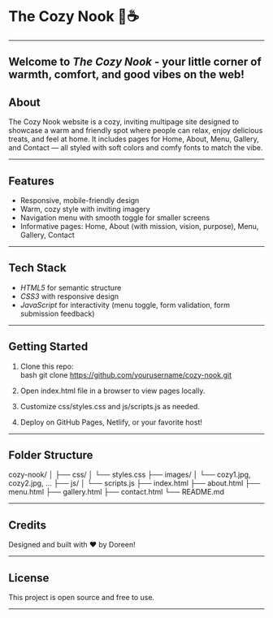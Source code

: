 # The Cozy Nook 🌿☕  
---

Welcome to *The Cozy Nook* - your little corner of warmth, comfort, and good vibes on the web!
---

## About  

The Cozy Nook website is a cozy, inviting multipage site designed to showcase a warm and friendly spot where people can relax, enjoy delicious treats, and feel at home. It includes pages for Home, About, Menu, Gallery, and Contact — all styled with soft colors and comfy fonts to match the vibe.

---

## Features  

- Responsive, mobile-friendly design  
- Warm, cozy style with inviting imagery  
- Navigation menu with smooth toggle for smaller screens  
- Informative pages: Home, About (with mission, vision, purpose), Menu, Gallery, Contact  

---

## Tech Stack  

- *HTML5* for semantic structure  
- *CSS3* with responsive design  
- *JavaScript* for interactivity (menu toggle, form validation, form submission feedback)  

---

## Getting Started  

1. Clone this repo:  
   bash
   git clone https://github.com/yourusername/cozy-nook.git
     
2. Open index.html file in a browser to view pages locally.  
3. Customize css/styles.css and js/scripts.js as needed.  
4. Deploy on GitHub Pages, Netlify, or your favorite host!

---

## Folder Structure  


cozy-nook/
│
├── css/
│   └── styles.css
├── images/
│   └── cozy1.jpg, cozy2.jpg, ...
├── js/
│   └── scripts.js
├── index.html
├── about.html
├── menu.html
├── gallery.html
├── contact.html
└── README.md


---

## Credits  

Designed and built with ❤ by Doreen!  

---

## License  

This project is open source and free to use.  

---
